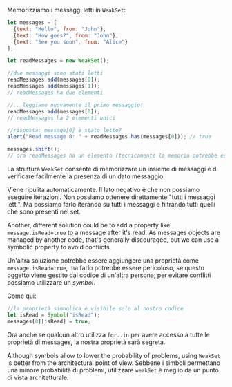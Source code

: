 Memorizziamo i messaggi letti in `WeakSet`:

```js run
let messages = [
  {text: "Hello", from: "John"},
  {text: "How goes?", from: "John"},
  {text: "See you soon", from: "Alice"}
];

let readMessages = new WeakSet();

//due messaggi sono stati letti
readMessages.add(messages[0]);
readMessages.add(messages[1]);
// readMessages ha due elementi

//...leggiamo nuovamente il primo messaggio!
readMessages.add(messages[0]);
// readMessages ha 2 elementi unici

//risposta: message[0] è stato letto?
alert("Read message 0: " + readMessages.has(messages[0])); // true

messages.shift();
// ora readMessages ha un elemento (tecnicamente la memoria potrebbe essere ripulita dopo)
```

La struttura `WeakSet` consente di memorizzare un insieme di messaggi e di verificare facilmente la presenza di un dato messaggio.

Viene ripulita automaticamente. Il lato negativo è che non possiamo eseguire iterazioni. Non possiamo ottenere direttamente "tutti i messaggi letti". Ma possiamo farlo iterando su tutti i messaggi e filtrando tutti quelli che sono presenti nel set.

Another, different solution could be to add a property like `message.isRead=true` to a message after it's read. As messages objects are managed by another code, that's generally discouraged, but we can use a symbolic property to avoid conflicts.

Un'altra soluzione potrebbe essere aggiungere una proprietà come `message.isRead=true`, ma farlo potrebbe essere pericoloso, se questo oggetto viene gestito dal codice di un'altra persona;  per evitare conflitti possiamo utilizzare un *symbol*.

Come qui:
```js
//la proprietà simbolica è visibile solo al nostro codice 
let isRead = Symbol("isRead");
messages[0][isRead] = true;
```

Ora anche se qualcun altro utilizza `for..in` per avere accesso a tutte le proprietà di messages, la nostra proprietà sarà segreta.


Although symbols allow to lower the probability of problems, using `WeakSet` is better from the architectural point of view.
Sebbene i simboli permettano una minore probabilità di problemi, utilizzare `weakSet` è meglio da un punto di vista architetturale.